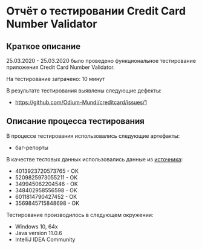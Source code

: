# Отчёт о тестировании Credit Card Number Validator

## Краткое описание

25.03.2020 - 25.03.2020 было проведено функциональное тестирование приложения Credit Card Number Validator.

На тестирование затрачено: 10 минут

В результате тестирования выявлены следующие дефекты:
* https://github.com/Odium-Mundi/creditcard/issues/1 


## Описание процесса тестирования

В процессе тестирования использовались следующие артефакты:
* баг-репорты


В качестве тестовых данных использовались данные из [источника](https://www.prepostseo.com/tool/ru/credit-card-generator):
* 4013923720573765 - OK
* 5209825973055211 - OK
* 349945062204546 - OK 
* 348402958556598 - OK 
* 6011814790427452 - OK
* 3569845715848698 - OK 


Тестирование производилось в следующем окружении:
* Windows 10, 64x
* Java version 11.0.6
* IntelliJ IDEA Community 
